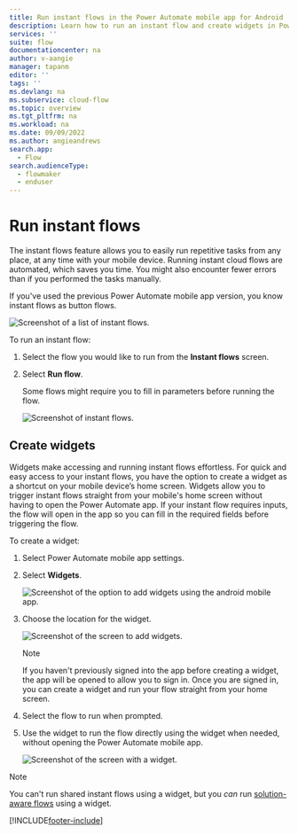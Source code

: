 ```yaml
---
title: Run instant flows in the Power Automate mobile app for Android | Microsoft Docs
description: Learn how to run an instant flow and create widgets in Power Automate mobile app for Android.
services: ''
suite: flow
documentationcenter: na
author: v-aangie
manager: tapanm
editor: ''
tags: ''
ms.devlang: na
ms.subservice: cloud-flow
ms.topic: overview
ms.tgt_pltfrm: na
ms.workload: na
ms.date: 09/09/2022
ms.author: angieandrews
search.app: 
  - Flow
search.audienceType: 
  - flowmaker
  - enduser
---
```


# Run instant flows

The instant flows feature allows you to easily run repetitive tasks from any place, at any time with your mobile device. Running instant cloud flows are automated, which saves you time. You might also encounter fewer errors than if you performed the tasks manually.

If you've used the previous Power Automate mobile app version, you know instant flows as button flows.

![Screenshot of a list of instant flows.](media/instant-flows-1.png "List of instant flows")

To run an instant flow:

1. Select the flow you would like to run from the **Instant flows** screen.

1. Select **Run flow**.

    Some flows might require you to fill in parameters before running the flow.

    ![Screenshot of instant flows.](media/run-flow.png "Run instant flows")

## Create widgets

Widgets make accessing and running instant flows effortless. For quick and easy access to your instant flows, you have the option to create a widget as a shortcut on your mobile device’s home screen. Widgets allow you to trigger instant flows straight from your mobile's home screen without having to open the Power Automate app. If your instant flow requires inputs, the flow will open in the app so you can fill in the required fields before triggering the flow.

To create a widget:

1. Select Power Automate mobile app settings.

1. Select **Widgets**.

    ![Screenshot of the option to add widgets using the android mobile app.](../media/android/widget.png "Create widgets to run flows effortlessly")

1. Choose the location for the widget.

    ![Screenshot of the screen to add widgets.](../media/android/widget-place.png "Choose location for the widget")

    > [!NOTE]
    > If you haven't previously signed into the app before creating a widget, the app will be opened to allow you to sign in. Once you are signed in, you can create a widget and run your flow straight from your home screen.

1. Select the flow to run when prompted.

1. Use the widget to run the flow directly using the widget when needed, without opening the Power Automate mobile app.

      ![Screenshot of the screen with a widget.](../media/android/widget-run.png "Select the widget to run flow")

> [!NOTE]
>You can't run shared instant flows using a widget, but you *can* run [solution-aware flows](../overview-solution-flows.md) using a widget.

[!INCLUDE[footer-include](../includes/footer-banner.md)]